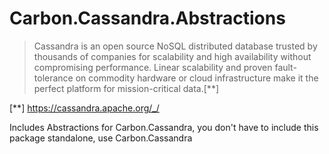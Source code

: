 # Carbon.Cassandra.Abstractions

> Cassandra is an open source NoSQL distributed database trusted by thousands of companies for scalability and high availability without compromising performance. Linear scalability and proven fault-tolerance on commodity hardware or cloud infrastructure make it the perfect platform for mission-critical data.[**]

[**] https://cassandra.apache.org/_/

Includes Abstractions for Carbon.Cassandra, you don't have to include this package standalone, use Carbon.Cassandra